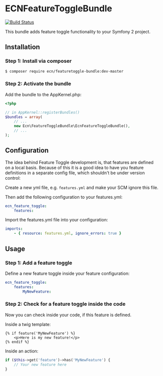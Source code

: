ECNFeatureToggleBundle
======================

[![Build Status](https://travis-ci.org/elbcoast/ECNFeatureToggleBundle.svg?branch=master)](https://travis-ci.org/elbcoast/ECNFeatureToggleBundle)

This bundle adds feature toggle functionality to your Symfony 2 project.


## Installation

### Step 1: Install via composer

```bash
$ composer require ecn/featuretoggle-bundle:dev-master
```

### Step 2: Activate the bundle

Add the bundle to the AppKernel.php:

```php
<?php

// in AppKernel::registerBundles()
$bundles = array(
    // ...
    new Ecn\FeatureToggleBundle\EcnFeatureToggleBundle(),
    // ...
);
```


## Configuration

The idea behind Feature Toggle development is, that features are defined on a local basis. Because of this it is
a good idea to have you feature definitions in a separate config file, which shouldn't be under version control:

Create a new yml file, e.g. `features.yml` and make your SCM ignore this file.

Then add the following configuration to your features.yml:

``` yaml
ecn_feature_toggle:
    features:
```

Import the features.yml file into your configuration:

``` yaml
imports:
    - { resource: features.yml, ignore_errors: true }
```


## Usage

### Step 1: Add a feature toggle

Define a new feature toggle inside your feature configuration:

``` yaml
ecn_feature_toggle:
    features:
        MyNewFeature:
```

### Step 2: Check for a feature toggle inside the code

Now you can check inside your code, if this feature is defined.

Inside a twig template:

``` jinja
{% if feature('MyNewFeature') %}
    <p>Here is my new feature!</p>
{% endif %}
```


Inside an action:

``` php
if ($this->get('feature')->has('MyNewFeature') {
    // Your new feature here
}
```
